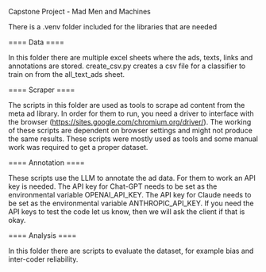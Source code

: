 Capstone Project - Mad Men and Machines

There is a .venv folder included for the libraries that are needed

==== Data ====

In this folder there are multiple excel sheets where the ads, texts, links and annotations are stored.
create_csv.py creates a csv file for a classifier to train on from the all_text_ads sheet.

==== Scraper ====

The scripts in this folder are used as tools to scrape ad content from the meta ad library. In order for them to run, you need a driver to interface with the browser (https://sites.google.com/chromium.org/driver/). The working of these scripts are dependent on browser settings and might not produce the same results. These scripts were mostly used as tools and some manual work was required to get a proper dataset.

==== Annotation ====

These scripts use the LLM to annotate the ad data. For them to work an API key is needed. The API key for Chat-GPT needs to be set as the environmental variable OPENAI_API_KEY. The API key for Claude needs to be set as the environmental variable ANTHROPIC_API_KEY. If you need the API keys to test the code let us know, then we will ask the client if that is okay. 

==== Analysis ====

In this folder there are scripts to evaluate the dataset, for example bias and inter-coder reliability.
